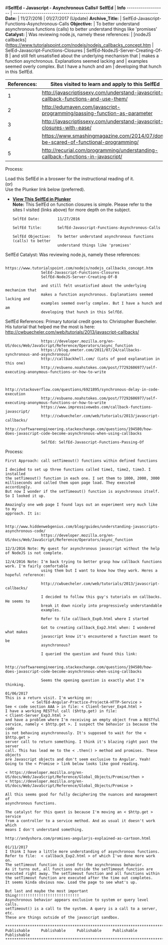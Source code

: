 #**SelfEd - Javascript - Asynchronous Calls**#
**SelfEd**          |  **Info** 
------------------- | ------------------------------------------------------------------------
**Date:**           | 11/27/2016
                    | 01/27/2017 (Update)
**Archive_Title:**  | SelfEd-Javascript-Functions-Asynchronous-Calls
**Objective:**      | To better understand asynchronous functions (calls) to better understand things like 'promises'
**Catalyst:**       | Was reviewing node.js, namely these references:
                    | [nodeJS callbacks](https://www.tutorialspoint.com/nodejs/nodejs_callbacks_concept.htm
                    | SelEd-Javascript-Functions-Closures
                    | SelfEd-NodeJS-Server-Creating-Of-B
                    | and still felt unsatisfied about the underlying mechanism that
                    | makes a function asynchronous. Explanations seemed lacking and
                    | examples seemed overly complex. But I have a hunch and am
                    | developing that hunch in this SelfEd.


**References:**       | **Sites visited to learn and apply to this SelfEd**
----------------------|-----------------------
1                     | http://javascriptissexy.com/understand-javascript-callback-functions-and-use-them/
2                     | http://edumaven.com/javascript-programming/passing-function-as-parameter
3                     | http://javascriptissexy.com/understand-javascript-closures-with-ease/
4                     | https://www.smashingmagazine.com/2014/07/dont-be-scared-of-functional-programming/
5                     | http://recurial.com/programming/understanding-callback-functions-in-javascript/

Process:

Load this SeflEd in a broswer for the instructional reading of it.     
(or)    
Use the Plunker link below (preferred).    

- **[View This SelfEd in Plunker](https://plnkr.co/edit/vaAyx2nm6eVaW3rhJUy5?p=preview)**    
 **Note:** This SelfEd on function closures is simple. Please refer to the sites I visited (links above) for more depth on the subject. 





      SelfEd Date:        11/27/2016

      SelfEd Title:       SelfEd-Javascript-Functions-Asynchronous-Calls

      SelfEd Objective:   To better understand asynchronous functions (calls) to better
                          understand things like 'promises'

SelfEd Catalyst:    Was reviewing node.js, namely these references:
                    
                    https://www.tutorialspoint.com/nodejs/nodejs_callbacks_concept.htm
                    SelEd-Javascript-Functions-Closures
                    SelfEd-NodeJS-Server-Creating-Of-B

                    and still felt unsatisfied about the underlying mechanism that
                    makes a function asynchronous. Explanations seemed lacking and
                    examples seemed overly complex. But I have a hunch and am
                    developing that hunch in this SelfEd.

SelfEd References:  Primary tutorial credit goes to:
                    Christopher Buecheler. His tutorial that helped me the most
                    is here: http://cwbuecheler.com/web/tutorials/2013/javascript-callbacks/

                    https://developer.mozilla.org/en-US/docs/Web/JavaScript/Reference/Operators/async_function
                    https://blog.ometer.com/2011/07/24/callbacks-synchronous-and-asynchronous/
                    http://callbackhell.com/ (Lots of good explanation in this one)
                    http://esbueno.noahstokes.com/post/77292606977/self-executing-anonymous-functions-or-how-to-write


                    http://stackoverflow.com/questions/6921895/synchronous-delay-in-code-execution
                    http://esbueno.noahstokes.com/post/77292606977/self-executing-anonymous-functions-or-how-to-write
                    https://www.impressivewebs.com/callback-functions-javascript/
                    http://cwbuecheler.com/web/tutorials/2013/javascript-callbacks/
                    http://softwareengineering.stackexchange.com/questions/194580/how-does-javascript-code-become-asynchronous-when-using-callbacks
                    
                    SelfEd: SelfEd-Javascript-Functions-Passing-Of

Process:

    First Approach: call setTimeout() functions within defined functions

    I decided to set up three functions called time1, time2, time3. I installed
    the setTimeout() function in each one. I set them to 1000, 2000, 3000
    milliseconds and called them upon page load. They executed accordingly.
    But now I wonder if the setTimeout() function is asynchronous itself. 
    So I looked it up.

    Amazingly one web page I found lays out an experiment very much like to my 
    approach. It is:

                    http://www.hiddenwebgenius.com/blog/guides/understanding-javascripts-asynchronous-code/
                    https://developer.mozilla.org/en-US/docs/Web/JavaScript/Reference/Operators/async_function

    12/3/2016 Note: My quest for asynchronous javascript without the help of NodeJS is not complete.            

    12/4/2016 Note: I'm back trying to better grasp how callback functions work. I'm fairly comfortable
                    using them but I want to know how they work. Heres a hopeful reference:

                    http://cwbuecheler.com/web/tutorials/2013/javascript-callbacks/

                    I decided to follow this guy's tutorials on callbacks. He seems to
                    break it down nicely into progressively understandable 
                    examples.

                    Refer to file callback_Exp0.html where I started

                    Got to creating callback_Exp2.html when: I wondered what makes
                    javascript know it's encountered a function meant to be 
                    asynchronous?

                    I queried the question and found this link:

                    http://softwareengineering.stackexchange.com/questions/194580/how-does-javascript-code-become-asynchronous-when-using-callbacks

                    Seems the opening question is exactly what I'm thinking.

    01/06/2017
    This is a return visit. I'm working on:
                < SelfEd-Angular-Practice-ProjectA-HTTP-Service > 
    See < code section AAA > in file: < Client-Server_Exp4.html >          
    I have a working RESTful call ($http.get) in file: 
    < Client-Server_Exp3.html > 
    and have a problem where I'm receiving an empty object from a RESTful
    service, namely < $http.get >. I suspect the behavior is because the code
    is not behaving asynchronously. It's supposed to wait for the < $http.get >
    server call to return something. I think it's blazing right past the server
    call. This has lead me to the < .then() > method and promises. These objects
    are Javascript objects and don't seem exclusive to Angular. Yeah!
    Going to the < Promise > link below looks like good reading.

    < https://developer.mozilla.org/en-US/docs/Web/JavaScript/Reference/Global_Objects/Promise/then >
    < https://developer.mozilla.org/en-US/docs/Web/JavaScript/Reference/Global_Objects/Promise >

    All this seems good for fully deciphering the nuances and management of
    asynchronous functions. 

    The catalyst for this quest is because I'm moving an < $http.get > service
    from a controller to a service method. And as usual it doesn't work which
    means I don't understand something.

    http://andyshora.com/promises-angularjs-explained-as-cartoon.html

    01/11/2017
    I think I have a little more understanding of asynchronous functions. 
    Refer to file:  < callback_Exp2.html > of which I've done more work on.
    The setTimeout function is used for the asynchronous behavior. 
    As it turns out, all functions outside the setTimeout function are 
    executed right away. The setTimeout function and all functions within
    the setTimeout function are executed after the time out completes.
    It seems kinda obvious now. Load the page to see what's up.

    But last and maybe the most important thing!!!!!!!!!!!!!!!!!!!!!!!!!!!!
    Asynchronous behavior appears exclusive to system or query level calls.
    setTimeout() is a call to the system. A query is a call to a server, etc.
    These are things outside of the javascript sandbox.
    
    ****************************************************************************
    Publishable     Publishable     Publishable     Publishable    Publishable
    ****************************************************************************
